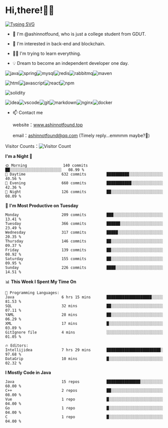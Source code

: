 # Hi,there!👨‍🔧
[![Typing SVG](https://readme-typing-svg.herokuapp.com?font=Fira+Code&pause=1000&width=435&lines=Welcome%2C+this+is+ashinnotfound%F0%9F%98%81+)](https://git.io/typing-svg)

- 👋 I'm @ashinnotfound, who is just a college student from GDUT.

- 👀 I'm interested in back-end and blockchain.

- 👨‍🔧 I'm trying to learn everything.

- 💡 Dream to become an independent developer one day.

![java](https://img.shields.io/badge/Java-ED8B00?style=for-the-badge&logo=openjdk&logoColor=white)![spring](https://img.shields.io/badge/Spring-6DB33F?style=for-the-badge&logo=spring&logoColor=white)![mysql](https://img.shields.io/badge/MySQL-005C84?style=for-the-badge&logo=mysql&logoColor=white)![redis](https://img.shields.io/badge/redis-%23DD0031.svg?&style=for-the-badge&logo=redis&logoColor=white)![rabbitmq](https://img.shields.io/badge/rabbitmq-%23FF6600.svg?&style=for-the-badge&logo=rabbitmq&logoColor=white)![maven](https://img.shields.io/badge/apache_maven-C71A36?style=for-the-badge&logo=apachemaven&logoColor=white)

![html](https://img.shields.io/badge/HTML-239120?style=for-the-badge&logo=html5&logoColor=white)![javascript](https://img.shields.io/badge/JavaScript-323330?style=for-the-badge&logo=javascript&logoColor=F7DF1E)![react](https://img.shields.io/badge/React-20232A?style=for-the-badge&logo=react&logoColor=61DAFB)![npm](https://img.shields.io/badge/npm-CB3837?style=for-the-badge&logo=npm&logoColor=white)

![solidity](https://img.shields.io/badge/Solidity-e6e6e6?style=for-the-badge&logo=solidity&logoColor=black)

![idea](https://img.shields.io/badge/IntelliJ_IDEA-000000.svg?style=for-the-badge&logo=intellij-idea&logoColor=white)![vscode](https://img.shields.io/badge/VSCode-0078D4?style=for-the-badge&logo=visual%20studio%20code&logoColor=white)![git](https://img.shields.io/badge/GIT-E44C30?style=for-the-badge&logo=git&logoColor=white
)![markdown](https://img.shields.io/badge/Markdown-000000?style=for-the-badge&logo=markdown&logoColor=white)![nginx](https://img.shields.io/badge/Nginx-009639?style=for-the-badge&logo=nginx&logoColor=white)![docker](https://img.shields.io/badge/Docker-2CA5E0?style=for-the-badge&logo=docker&logoColor=white)

- 📫 Contact me
    
    website：www.ashinnotfound.top
    
    email：ashinnotfound@qq.com (Timely reply...emmmm maybe?🤪)

​Visitor Counts：![Visitor Count](https://profile-counter.glitch.me/ashinnotfound/count.svg)

<!--START_SECTION:waka-->
**I'm a Night 🦉** 

```text
🌞 Morning                140 commits         ██░░░░░░░░░░░░░░░░░░░░░░░   08.99 % 
🌆 Daytime                632 commits         ██████████░░░░░░░░░░░░░░░   40.56 % 
🌃 Evening                660 commits         ███████████░░░░░░░░░░░░░░   42.36 % 
🌙 Night                  126 commits         ██░░░░░░░░░░░░░░░░░░░░░░░   08.09 % 
```
📅 **I'm Most Productive on Tuesday** 

```text
Monday                   209 commits         ███░░░░░░░░░░░░░░░░░░░░░░   13.41 % 
Tuesday                  366 commits         ██████░░░░░░░░░░░░░░░░░░░   23.49 % 
Wednesday                317 commits         █████░░░░░░░░░░░░░░░░░░░░   20.35 % 
Thursday                 146 commits         ██░░░░░░░░░░░░░░░░░░░░░░░   09.37 % 
Friday                   139 commits         ██░░░░░░░░░░░░░░░░░░░░░░░   08.92 % 
Saturday                 155 commits         ██░░░░░░░░░░░░░░░░░░░░░░░   09.95 % 
Sunday                   226 commits         ████░░░░░░░░░░░░░░░░░░░░░   14.51 % 
```


📊 **This Week I Spent My Time On** 

```text
💬 Programming Languages: 
Java                     6 hrs 15 mins       ████████████████████░░░░░   81.53 % 
SQL                      32 mins             ██░░░░░░░░░░░░░░░░░░░░░░░   07.11 % 
YAML                     28 mins             ██░░░░░░░░░░░░░░░░░░░░░░░   06.29 % 
XML                      17 mins             █░░░░░░░░░░░░░░░░░░░░░░░░   03.89 % 
GitIgnore file           4 mins              ░░░░░░░░░░░░░░░░░░░░░░░░░   01.05 % 

🔥 Editors: 
Intellijidea             7 hrs 29 mins       ████████████████████████░   97.68 % 
DataGrip                 10 mins             █░░░░░░░░░░░░░░░░░░░░░░░░   02.32 % 
```

**I Mostly Code in Java** 

```text
Java                     15 repos            ███████████████░░░░░░░░░░   60.00 % 
C++                      2 repos             ██░░░░░░░░░░░░░░░░░░░░░░░   08.00 % 
Vue                      1 repo              █░░░░░░░░░░░░░░░░░░░░░░░░   04.00 % 
Go                       1 repo              █░░░░░░░░░░░░░░░░░░░░░░░░   04.00 % 
C                        1 repo              █░░░░░░░░░░░░░░░░░░░░░░░░   04.00 % 
```




<!--END_SECTION:waka-->
